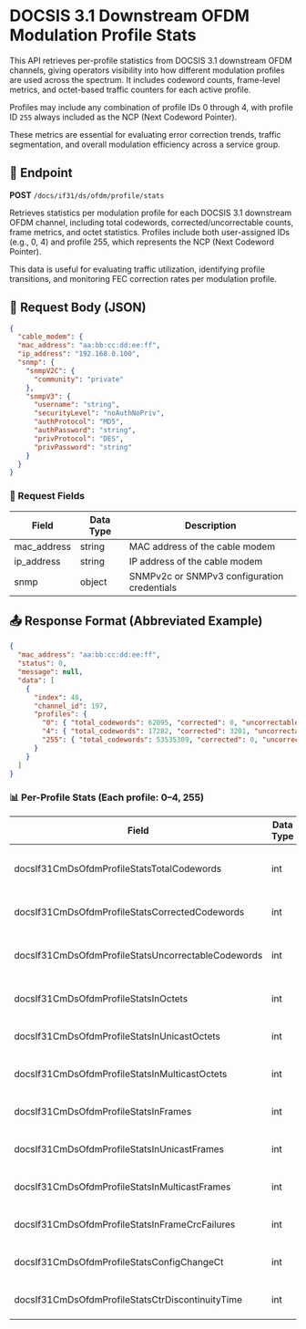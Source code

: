 # DOCSIS 3.1 Downstream OFDM Modulation Profile Stats

This API retrieves per-profile statistics from DOCSIS 3.1 downstream OFDM channels, giving operators visibility into how different modulation profiles are used across the spectrum. It includes codeword counts, frame-level metrics, and octet-based traffic counters for each active profile.

Profiles may include any combination of profile IDs 0 through 4, with profile ID `255` always included as the NCP (Next Codeword Pointer).

These metrics are essential for evaluating error correction trends, traffic segmentation, and overall modulation efficiency across a service group.

## 📡 Endpoint

**POST** `/docs/if31/ds/ofdm/profile/stats`

Retrieves statistics per modulation profile for each DOCSIS 3.1 downstream OFDM channel, including total codewords, corrected/uncorrectable counts, frame metrics, and octet statistics. Profiles include both user-assigned IDs (e.g., 0, 4) and profile 255, which represents the NCP (Next Codeword Pointer).

This data is useful for evaluating traffic utilization, identifying profile transitions, and monitoring FEC correction rates per modulation profile.

## 📅 Request Body (JSON)

```json
{
  "cable_modem": {
  "mac_address": "aa:bb:cc:dd:ee:ff", 
  "ip_address": "192.168.0.100",
  "snmp": {
    "snmpV2C": {
      "community": "private"
    },
    "snmpV3": {
      "username": "string",
      "securityLevel": "noAuthNoPriv",
      "authProtocol": "MD5",
      "authPassword": "string",
      "privProtocol": "DES",
      "privPassword": "string"
    }
  }
}
```

### 🔑 Request Fields

| Field       | Data Type | Description                                 |
|-------------|-----------|---------------------------------------------|
| mac_address | string    | MAC address of the cable modem              |
| ip_address  | string    | IP address of the cable modem               |
| snmp        | object    | SNMPv2c or SNMPv3 configuration credentials |

## 📤 Response Format (Abbreviated Example)

```json
{
  "mac_address": "aa:bb:cc:dd:ee:ff",
  "status": 0,
  "message": null,
  "data": [
    {
      "index": 48,
      "channel_id": 197,
      "profiles": {
        "0": { "total_codewords": 62095, "corrected": 0, "uncorrectable": 0 },
        "4": { "total_codewords": 17282, "corrected": 3201, "uncorrectable": 0 },
        "255": { "total_codewords": 53535309, "corrected": 0, "uncorrectable": 0 }
      }
    }
  ]
}
```

### 📊 Per-Profile Stats (Each profile: 0–4, 255)

| Field                                               | Data Type | Description                           |
|----------------------------------------------------|-----------|---------------------------------------|
| docsIf31CmDsOfdmProfileStatsTotalCodewords         | int       | Total number of codewords received    |
| docsIf31CmDsOfdmProfileStatsCorrectedCodewords     | int       | Codewords corrected via FEC           |
| docsIf31CmDsOfdmProfileStatsUncorrectableCodewords | int       | Codewords that could not be corrected |
| docsIf31CmDsOfdmProfileStatsInOctets               | int       | Total bytes received for this profile |
| docsIf31CmDsOfdmProfileStatsInUnicastOctets        | int       | Bytes from unicast sources            |
| docsIf31CmDsOfdmProfileStatsInMulticastOctets      | int       | Bytes from multicast sources          |
| docsIf31CmDsOfdmProfileStatsInFrames               | int       | Number of data frames received        |
| docsIf31CmDsOfdmProfileStatsInUnicastFrames        | int       | Count of unicast frames               |
| docsIf31CmDsOfdmProfileStatsInMulticastFrames      | int       | Count of multicast frames             |
| docsIf31CmDsOfdmProfileStatsInFrameCrcFailures     | int       | Number of CRC-failed frames           |
| docsIf31CmDsOfdmProfileStatsConfigChangeCt         | int       | Configuration change counter          |
| docsIf31CmDsOfdmProfileStatsCtrDiscontinuityTime   | int       | Counter discontinuity indicator       |
